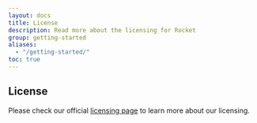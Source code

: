 ```yaml
---
layout: docs
title: License
description: Read more about the licensing for Rocket
group: getting-started
aliases:
  - "/getting-started/"
toc: true
---
```


## License

Please check our official [licensing page](https://themesberg.com/licensing) to learn more about our licensing.